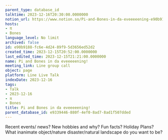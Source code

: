 ```yaml
---
parent_type: database_id
talktime: 2023-12-16T20:30:00.0000000
notion_url: https://www.notion.so/Pi-and-Bones-in-da-eveeeeening-e90b9188fc6e4d2489f95d3656ed52d2
hosts:
- π
- Bones
language_level: No limit
archived: false
id: e90b9188-fc6e-4d24-89f9-5d3656ed52d2
created_time: 2023-12-15T20:52:00.0000000
last_edited_time: 2023-12-15T21:21:00.0000000
name: Pi and Bones in da eveeeeening!
meeting_link: Line group call
object: page
platform: Line Live Talk
indexDate: 2023-12-16
tags:
- Talk
- 2023-12-16
- π
- Bones
title: Pi and Bones in da eveeeeening!
parent_database_id: e9339446-880f-4ef0-8ad7-8ad1f507dded
---
```



Recent events/ news?
New hobbies and why?
Fun facts? 
Holiday Plans?
What inanimate object/nature disaster/natural landscape do you want to be?























